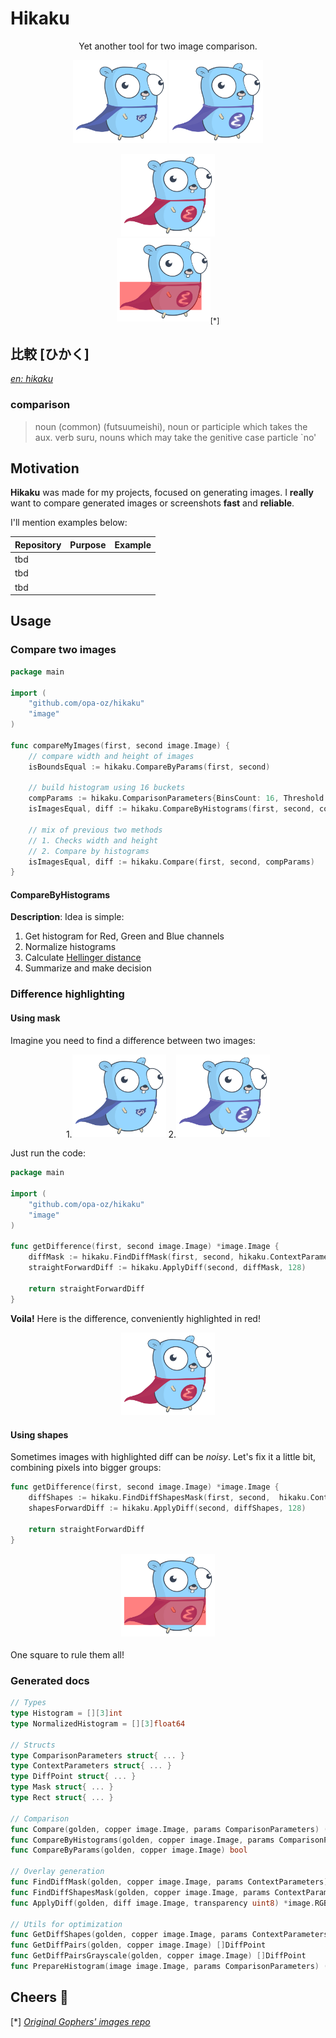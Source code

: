 # Hikaku

<p align="center">Yet another tool for two image comparison.</p> 

<p align="center">
<img src="https://github.com/opa-oz/hikaku/raw/main/docs/golden.png" width="150" alt="Original"/>
<img src="https://github.com/opa-oz/hikaku/raw/main/docs/copper.png" width="150" alt="Changed"/>
</p>
<p align="center">
<img src="https://github.com/opa-oz/hikaku/raw/main/docs/mask.png" width="150" alt="Changed"/>
<br>
<img src="https://github.com/opa-oz/hikaku/raw/main/docs/shape.png" width="150" alt="Changed"/><sub>[*]</sub>
</p>

## 比較 [ひかく]

_[en: hikaku](https://www.nihongomaster.com/japanese/dictionary/word/46485/hikaku-比較-ひかく)_

### comparison

> noun (common) (futsuumeishi), noun or participle which takes the aux. verb suru, nouns which may take the genitive
> case particle `no'

## Motivation

**Hikaku** was made for my projects, focused on generating images. I **really** want to compare generated images or
screenshots **fast** and **reliable**.

I'll mention examples below:

| Repository | Purpose | Example |
|------------|---------|---------|
| tbd        |         |         |
| tbd        |         |         |
| tbd        |         |         |

## Usage

### Compare two images

```go
package main

import (
	"github.com/opa-oz/hikaku"
	"image"
)

func compareMyImages(first, second image.Image) {
	// compare width and height of images
	isBoundsEqual := hikaku.CompareByParams(first, second)

	// build histogram using 16 buckets
	compParams := hikaku.ComparisonParameters{BinsCount: 16, Threshold: 0.2}
	isImagesEqual, diff := hikaku.CompareByHistograms(first, second, compParams)

	// mix of previous two methods
	// 1. Checks width and height
	// 2. Compare by histograms
	isImagesEqual, diff := hikaku.Compare(first, second, compParams)
}
```

#### CompareByHistograms

**Description**: Idea is simple:

1. Get histogram for Red, Green and Blue channels
2. Normalize histograms
3. Calculate [Hellinger distance](https://en.wikipedia.org/wiki/Hellinger_distance)
4. Summarize and make decision


### Difference highlighting

#### Using mask
Imagine you need to find a difference between two images:

<p align="center">
1.<img src="https://github.com/opa-oz/hikaku/raw/main/docs/golden.png" width="150" alt="Original"/>
2.<img src="https://github.com/opa-oz/hikaku/raw/main/docs/copper.png" width="150" alt="Changed"/>
</p>

Just run the code:
```go
package main

import (
	"github.com/opa-oz/hikaku"
	"image"
)

func getDifference(first, second image.Image) *image.Image {
	diffMask := hikaku.FindDiffMask(first, second, hikaku.ContextParameters{})
	straightForwardDiff := hikaku.ApplyDiff(second, diffMask, 128)
	
	return straightForwardDiff
}
```
**Voila!** Here is the difference, conveniently highlighted in red! 
<p align="center">
<img src="https://github.com/opa-oz/hikaku/raw/main/docs/mask.png" width="150" alt="Changed"/>
<br>
</p>

#### Using shapes

Sometimes images with highlighted diff can be _noisy_. Let's fix it a little bit, combining pixels into bigger groups:

```go
func getDifference(first, second image.Image) *image.Image {
    diffShapes := hikaku.FindDiffShapesMask(first, second,  hikaku.ContextParameters{})
    shapesForwardDiff := hikaku.ApplyDiff(second, diffShapes, 128)
	
	return straightForwardDiff
}
```

<p align="center">
<img src="https://github.com/opa-oz/hikaku/raw/main/docs/shape.png" width="150" alt="Changed"/><sub></sub>
</p>

One square to rule them all!

### Generated docs

```go
// Types
type Histogram = [][3]int
type NormalizedHistogram = [][3]float64

// Structs
type ComparisonParameters struct{ ... }
type ContextParameters struct{ ... }
type DiffPoint struct{ ... }
type Mask struct{ ... }
type Rect struct{ ... }

// Comparison
func Compare(golden, copper image.Image, params ComparisonParameters) (bool, float64)
func CompareByHistograms(golden, copper image.Image, params ComparisonParameters) (bool, float64)
func CompareByParams(golden, copper image.Image) bool

// Overlay generation
func FindDiffMask(golden, copper image.Image, params ContextParameters) *image.RGBA
func FindDiffShapesMask(golden, copper image.Image, params ContextParameters) *image.RGBA
func ApplyDiff(golden, diff image.Image, transparency uint8) *image.RGBA

// Utils for optimization
func GetDiffShapes(golden, copper image.Image, params ContextParameters) map[int]Rect
func GetDiffPairs(golden, copper image.Image) []DiffPoint
func GetDiffPairsGrayscale(golden, copper image.Image) []DiffPoint
func PrepareHistogram(image image.Image, params ComparisonParameters) (normalizedHistogram NormalizedHistogram)
```

## Cheers 🥂

[*] _[Original Gophers' images repo](https://github.com/egonelbre/gophers)_